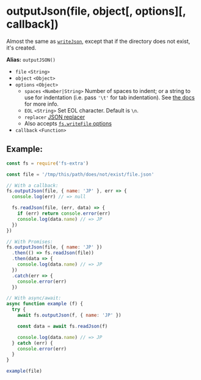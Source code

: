 # outputJson(file, object[, options][, callback])

Almost the same as [`writeJson`](writeJson.md), except that if the directory does not exist, it's created.

**Alias:** `outputJSON()`

- `file` `<String>`
- `object` `<Object>`
- `options` `<Object>`
  - `spaces` `<Number|String>` Number of spaces to indent; or a string to use for indentation (i.e. pass `'\t'` for tab indentation). See [the docs](https://developer.mozilla.org/en-US/docs/Web/JavaScript/Reference/Global_Objects/JSON/stringify#The_space_argument) for more info.
  - `EOL` `<String>` Set EOL character. Default is `\n`.
  - `replacer` [JSON replacer](https://developer.mozilla.org/en-US/docs/Web/JavaScript/Reference/Global_Objects/JSON/stringify#The_replacer_parameter)
  - Also accepts [`fs.writeFile` options](https://nodejs.org/api/fs.html#fs_fs_writefile_file_data_options_callback)
- `callback` `<Function>`

## Example:

```js
const fs = require('fs-extra')

const file = '/tmp/this/path/does/not/exist/file.json'

// With a callback:
fs.outputJson(file, { name: 'JP' }, err => {
  console.log(err) // => null

  fs.readJson(file, (err, data) => {
    if (err) return console.error(err)
    console.log(data.name) // => JP
  })
})

// With Promises:
fs.outputJson(file, { name: 'JP' })
  .then(() => fs.readJson(file))
  .then(data => {
    console.log(data.name) // => JP
  })
  .catch(err => {
    console.error(err)
  })

// With async/await:
async function example (f) {
  try {
    await fs.outputJson(f, { name: 'JP' })

    const data = await fs.readJson(f)

    console.log(data.name) // => JP
  } catch (err) {
    console.error(err)
  }
}

example(file)
```
